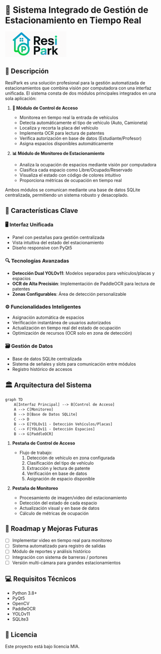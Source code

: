 # 🚗 Sistema Integrado de Gestión de Estacionamiento en Tiempo Real

<img src="images/Logo-ResiPark.png" alt="ResiPark Logo" width="200"/>

## 📜 Descripción

ResiPark es una solución profesional para la gestión automatizada de estacionamientos que combina visión por computadora con una interfaz unificada. El sistema consta de dos módulos principales integrados en una sola aplicación:

1. **🛂 Módulo de Control de Acceso**
   - Monitorea en tiempo real la entrada de vehículos
   - Detecta automáticamente el tipo de vehículo (Auto, Camioneta)
   - Localiza y recorta la placa del vehículo
   - Implementa OCR para lectura de patentes
   - Verifica autorización en base de datos (Estudiante/Profesor)
   - Asigna espacios disponibles automáticamente

2. **📊 Módulo de Monitoreo de Estacionamiento**
   - Analiza la ocupación de espacios mediante visión por computadora
   - Clasifica cada espacio como Libre/Ocupado/Reservado
   - Visualiza el estado con código de colores intuitivo
   - Proporciona métricas de ocupación en tiempo real

Ambos módulos se comunican mediante una base de datos SQLite centralizada, permitiendo un sistema robusto y desacoplado.

## 🌟 Características Clave

### 🖥️ Interfaz Unificada
- Panel con pestañas para gestión centralizada
- Vista intuitiva del estado del estacionamiento
- Diseño responsive con PyQt5

### 🔍 Tecnologías Avanzadas
- **Detección Dual YOLOv11**: Modelos separados para vehículos/placas y espacios
- **OCR de Alta Precisión**: Implementación de PaddleOCR para lectura de patentes
- **Zonas Configurables**: Área de detección personalizable

### ⚙️ Funcionalidades Inteligentes
- Asignación automática de espacios
- Verificación instantánea de usuarios autorizados
- Actualización en tiempo real del estado de ocupación
- Optimización de recursos (OCR solo en zona de detección)

### 🗃️ Gestión de Datos
- Base de datos SQLite centralizada
- Sistema de señales y slots para comunicación entre módulos
- Registro histórico de accesos

## 🏛️ Arquitectura del Sistema

```mermaid
graph TD
    A[Interfaz Principal] --> B[Control de Acceso]
    A --> C[Monitoreo]
    B --> D[Base de Datos SQLite]
    C --> D
    B --> E[YOLOv11 - Detección Vehículos/Placas]
    C --> F[YOLOv11 - Detección Espacios]
    B --> G[PaddleOCR]
```

1. **Pestaña de Control de Acceso**
   - Flujo de trabajo:
     1. Detección de vehículo en zona configurada
     2. Clasificación del tipo de vehículo
     3. Extracción y lectura de patente
     4. Verificación en base de datos
     5. Asignación de espacio disponible

2. **Pestaña de Monitoreo**
   - Procesamiento de imagen/video del estacionamiento
   - Detección del estado de cada espacio
   - Actualización visual y en base de datos
   - Cálculo de métricas de ocupación

## 🚀 Roadmap y Mejoras Futuras

- [ ] Implementar video en tiempo real para monitoreo
- [ ] Sistema automatizado para registro de salidas
- [ ] Módulo de reportes y análisis histórico
- [ ] Integración con sistema de barreras / portones
- [ ] Versión multi-cámara para grandes estacionamientos

## 💻 Requisitos Técnicos

- Python 3.8+
- PyQt5
- OpenCV
- PaddleOCR
- YOLOv11
- SQLite3

## 📄 Licencia

Este proyecto está bajo licencia MIA. 